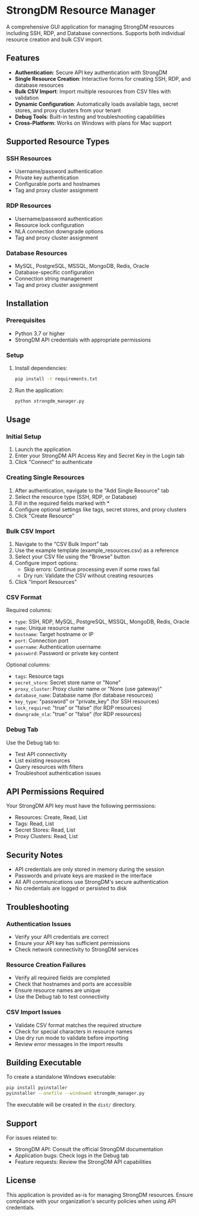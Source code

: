 # StrongDM Resource Manager

A comprehensive GUI application for managing StrongDM resources including SSH, RDP, and Database connections. Supports both individual resource creation and bulk CSV import.

## Features

- **Authentication**: Secure API key authentication with StrongDM
- **Single Resource Creation**: Interactive forms for creating SSH, RDP, and database resources
- **Bulk CSV Import**: Import multiple resources from CSV files with validation
- **Dynamic Configuration**: Automatically loads available tags, secret stores, and proxy clusters from your tenant
- **Debug Tools**: Built-in testing and troubleshooting capabilities
- **Cross-Platform**: Works on Windows with plans for Mac support

## Supported Resource Types

### SSH Resources
- Username/password authentication
- Private key authentication
- Configurable ports and hostnames
- Tag and proxy cluster assignment

### RDP Resources
- Username/password authentication
- Resource lock configuration
- NLA connection downgrade options
- Tag and proxy cluster assignment

### Database Resources
- MySQL, PostgreSQL, MSSQL, MongoDB, Redis, Oracle
- Database-specific configuration
- Connection string management
- Tag and proxy cluster assignment

## Installation

### Prerequisites
- Python 3.7 or higher
- StrongDM API credentials with appropriate permissions

### Setup
1. Install dependencies:
   ```bash
   pip install -r requirements.txt
   ```

2. Run the application:
   ```bash
   python strongdm_manager.py
   ```

## Usage

### Initial Setup
1. Launch the application
2. Enter your StrongDM API Access Key and Secret Key in the Login tab
3. Click "Connect" to authenticate

### Creating Single Resources
1. After authentication, navigate to the "Add Single Resource" tab
2. Select the resource type (SSH, RDP, or Database)
3. Fill in the required fields marked with *
4. Configure optional settings like tags, secret stores, and proxy clusters
5. Click "Create Resource"

### Bulk CSV Import
1. Navigate to the "CSV Bulk Import" tab
2. Use the example template (example_resources.csv) as a reference
3. Select your CSV file using the "Browse" button
4. Configure import options:
   - Skip errors: Continue processing even if some rows fail
   - Dry run: Validate the CSV without creating resources
5. Click "Import Resources"

### CSV Format
Required columns:
- `type`: SSH, RDP, MySQL, PostgreSQL, MSSQL, MongoDB, Redis, Oracle
- `name`: Unique resource name
- `hostname`: Target hostname or IP
- `port`: Connection port
- `username`: Authentication username
- `password`: Password or private key content

Optional columns:
- `tags`: Resource tags
- `secret_store`: Secret store name or "None"
- `proxy_cluster`: Proxy cluster name or "None (use gateway)"
- `database_name`: Database name (for database resources)
- `key_type`: "password" or "private_key" (for SSH resources)
- `lock_required`: "true" or "false" (for RDP resources)
- `downgrade_nla`: "true" or "false" (for RDP resources)

### Debug Tab
Use the Debug tab to:
- Test API connectivity
- List existing resources
- Query resources with filters
- Troubleshoot authentication issues

## API Permissions Required

Your StrongDM API key must have the following permissions:
- Resources: Create, Read, List
- Tags: Read, List
- Secret Stores: Read, List
- Proxy Clusters: Read, List

## Security Notes

- API credentials are only stored in memory during the session
- Passwords and private keys are masked in the interface
- All API communications use StrongDM's secure authentication
- No credentials are logged or persisted to disk

## Troubleshooting

### Authentication Issues
- Verify your API credentials are correct
- Ensure your API key has sufficient permissions
- Check network connectivity to StrongDM services

### Resource Creation Failures
- Verify all required fields are completed
- Check that hostnames and ports are accessible
- Ensure resource names are unique
- Use the Debug tab to test connectivity

### CSV Import Issues
- Validate CSV format matches the required structure
- Check for special characters in resource names
- Use dry run mode to validate before importing
- Review error messages in the import results

## Building Executable

To create a standalone Windows executable:

```bash
pip install pyinstaller
pyinstaller --onefile --windowed strongdm_manager.py
```

The executable will be created in the `dist/` directory.

## Support

For issues related to:
- StrongDM API: Consult the official StrongDM documentation
- Application bugs: Check logs in the Debug tab
- Feature requests: Review the StrongDM API capabilities

## License

This application is provided as-is for managing StrongDM resources. Ensure compliance with your organization's security policies when using API credentials.

